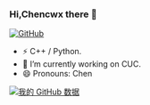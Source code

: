 ### Hi,Chencwx there 👋

[![GitHub](https://img.shields.io/badge/dynamic/json?logo=github&label=GitHub&labelColor=495867&color=495867&query=%24.data.totalSubs&url=https%3A%2F%2Fapi.spencerwoo.com%2Fsubstats%2F%3Fsource%3Dgithub%26queryKey%3Dchencwx&style=flat-square)](https://github.com/chencwx)

- ⚡ C++ / Python.
- 🔭 I’m currently working on CUC.
- 😄 Pronouns: Chen


[![我的 GitHub 数据](https://github-readme-stats.vercel.app/api?username=chencwx)]()


<!--
**chencwx/chencwx** is a ✨ _special_ ✨ repository because its `README.md` (this file) appears on your GitHub profile.

Here are some ideas to get you started:

- 🔭 I’m currently working on ...
- 🌱 I’m currently learning ...
- 👯 I’m looking to collaborate on ...
- 🤔 I’m looking for help with ...
- 💬 Ask me about ...
- 📫 How to reach me: ...
- 😄 Pronouns: ...
- ⚡ Fun fact: ...
-->
